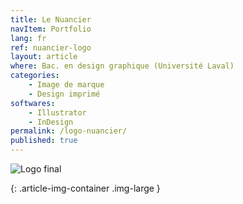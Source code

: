 ```yaml
---
title: Le Nuancier
navItem: Portfolio
lang: fr
ref: nuancier-logo
layout: article
where: Bac. en design graphique (Université Laval)
categories:
    - Image de marque
    - Design imprimé
softwares:
    - Illustrator
    - InDesign
permalink: /logo-nuancier/
published: true
---
```


![Logo final](/assets/images/work/nuancier-logo/article/logo.jpg)
<!-- <span class="article-img-description">Code du site web</span> -->
{: .article-img-container .img-large }

<!-- <section markdown="1">

Dans ce **projet**, j'ai réalisé la composition d’une affiche à partir d'un festival de musique. Les buts étaient de transposer expressivement le style musical et l’ambiance du festival puis d’organiser et de hiérarchiser de façon claire et précise les renseignements qui lui sont associés.

L’affiche devait avoir un format de 22 X 34 pouces pour une impression en 4 couleurs maximum. Bien que j'ai intégré d’autres formes d’éléments graphiques (formes, images, filets, textures, motifs, etc.), c’est d’abord par le travail de la forme typographique et de ses différentes variables (corps, graisse, chasse, aplomb, interlettrage, interlignage, etc.) que s'est construit le système graphique de l'affiche. Afin d'organiser les différents niveaux d’information, j'ai dû faire appel à différents systèmes d’organisation typographique (axial, bilatéral, radial, circulaire, directionnel, modulaire et aléatoire).

</section> -->
